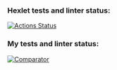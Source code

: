### Hexlet tests and linter status:
[![Actions Status](https://github.com/Kirill-Chigirev/frontend-project-46/actions/workflows/hexlet-check.yml/badge.svg)](https://github.com/Kirill-Chigirev/frontend-project-46/actions)

### My tests and linter status:
[![Comparator](https://github.com/Kirill-Chigirev/frontend-project-46/actions/workflows/comparator.yml/badge.svg)](https://github.com/Kirill-Chigirev/frontend-project-46/actions/workflows/comparator.yml)

